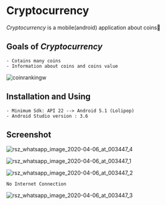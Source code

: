 # Cryptocurrency


*Cryptocurrency* is a mobile(android) application about coins🤑

 ## Goals of *Cryptocurrency*
 ```
- Cotains many coins
- Information about coins and coins value

```
![coinrankingw](https://user-images.githubusercontent.com/37975010/78539634-8def7a80-77fb-11ea-8f69-3509c72d2307.png)

## Installation and Using
 ```
 - Minimum Sdk: API 22 --> Android 5.1 (Lolipop)
 - Android Studio version : 3.6 
 
```
## Screenshot

![rsz_whatsapp_image_2020-04-06_at_003447_4](https://user-images.githubusercontent.com/37975010/78541399-3b638d80-77fe-11ea-88ca-ceb2c715f648.jpg)

![rsz_whatsapp_image_2020-04-06_at_003447_1](https://user-images.githubusercontent.com/37975010/78541387-37d00680-77fe-11ea-9af6-6f0ffeededd1.jpg)

![rsz_whatsapp_image_2020-04-06_at_003447_2](https://user-images.githubusercontent.com/37975010/78541391-39013380-77fe-11ea-8841-719cc1b6010d.jpg)


```No Internet Connection```

![rsz_whatsapp_image_2020-04-06_at_003447_3](https://user-images.githubusercontent.com/37975010/78541686-b0cf5e00-77fe-11ea-908b-8ee7ffb144e6.jpg)
